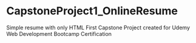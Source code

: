 # CapstoneProject1_OnlineResume
Simple resume with only HTML
First Capstone Project created for Udemy Web Development Bootcamp Certification
